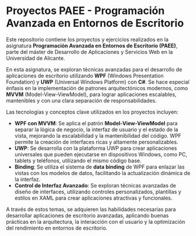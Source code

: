 # Proyectos PAEE - Programación Avanzada en Entornos de Escritorio

Este repositorio contiene los proyectos y ejercicios realizados en la asignatura **Programación Avanzada en Entornos de Escritorio (PAEE)**, parte del máster de Desarrollo de Aplicaciones y Servicios Web en la Universidad de Alicante.

En esta asignatura, se exploran técnicas avanzadas para el desarrollo de aplicaciones de escritorio utilizando **WPF** (Windows Presentation Foundation) y **UWP** (Universal Windows Platform) con **C#**. Se hace especial énfasis en la implementación de patrones arquitectónicos modernos, como **MVVM** (Model-View-ViewModel), 
para lograr aplicaciones escalables, mantenibles y con una clara separación de responsabilidades.

Las tecnologías y conceptos clave utilizados en los proyectos incluyen:

- **WPF con MVVM**: Se aplica el patrón **Model-View-ViewModel** para separar la lógica de negocio, la interfaz de usuario y el estado de la vista, mejorando la escalabilidad y la mantenibilidad del código. WPF permite la creación de interfaces ricas y altamente personalizables.
- **UWP**: Se desarrolla con la plataforma UWP para crear aplicaciones universales que pueden ejecutarse en dispositivos Windows, como PC, tablets y teléfonos, utilizando el mismo código base.
- **Binding**: Se utiliza el sistema de **data binding** de WPF para enlazar las vistas con los modelos de datos, facilitando la actualización dinámica de la interfaz.
- **Control de Interfaz Avanzado**: Se exploran técnicas avanzadas de diseño de interfaces, utilizando controles personalizados, plantillas y estilos en XAML para crear aplicaciones atractivas y funcionales.

A través de estos temas, se adquieren las habilidades necesarias para desarrollar aplicaciones de escritorio avanzadas, aplicando buenas prácticas en la arquitectura, la interacción con el usuario y la optimización del rendimiento en entornos de escritorio.
